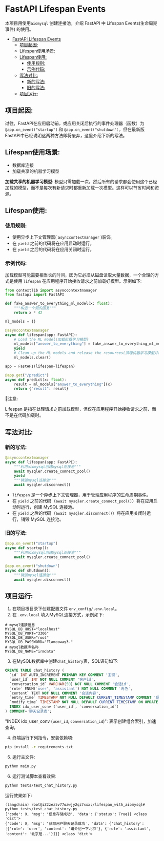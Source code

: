 # FastAPI Lifespan Events

本项目用使用`aiomysql` 创建连接池，介绍 FastAPI 中 Lifespan Events(生命周期事件) 的使用。<br>
- [FastAPI Lifespan Events](#fastapi-lifespan-events)
  - [项目起因:](#项目起因)
  - [Lifespan使用场景:](#lifespan使用场景)
  - [Lifespan使用:](#lifespan使用)
    - [使用规则:](#使用规则)
    - [示例代码:](#示例代码)
  - [写法对比:](#写法对比)
    - [新的写法:](#新的写法)
    - [旧的写法:](#旧的写法)
  - [项目运行:](#项目运行)


## 项目起因:

过往，FastAPI在应用启动前，或应用关闭后执行的事件处理器（函数）为`@app.on_event("startup")` 和 `@app.on_event("shutdown")`，但在最新版FastAPI中已经说明这两种方法即将废弃，这里介绍下新的写法。<br>


## Lifespan使用场景:

- 数据库连接
- 加载共享的机器学习模型

**加载共享的机器学习模型**: 模型只需加载一次，然后所有的请求都会使用这个已经加载的模型，而不是每次有新请求时都重新加载一次模型。这样可以节省时间和资源。<br>


## Lifespan使用:

### 使用规则:

- 使用异步上下文管理器( `asynccontextmanager` )装饰。
- 在 `yield` 之前的代码将在应用启动时运行。
- 在 `yield` 之后的代码将在应用关闭时运行。

### 示例代码:

加载模型可能需要相当长的时间，因为它必须从磁盘读取大量数据，一个合理的方式是使用 `lifespan` 在应用程序开始接收请求之前加载好模型。示例如下:<br>

```python
from contextlib import asynccontextmanager
from fastapi import FastAPI

def fake_answer_to_everything_ml_model(x: float):
    """构造一个假的回复"""
    return x * 42

ml_models = {}

@asynccontextmanager
async def lifespan(app: FastAPI):
    # Load the ML model(加载机器学习模型)
    ml_models["answer_to_everything"] = fake_answer_to_everything_ml_model
    yield
    # Clean up the ML models and release the resources(清理机器学习模型并释放资源)
    ml_models.clear()

app = FastAPI(lifespan=lifespan)

@app.get("/predict")
async def predict(x: float):
    result = ml_models["answer_to_everything"](x)
    return {"result": result}
```

🚨注意:<br>

Lifespan 是指在处理请求之前加载模型，但仅在应用程序开始接收请求之前，而不是在代码加载时。<br>


## 写法对比:

### 新的写法:

```python
@asynccontextmanager
async def lifespan(app: FastAPI):
    """利用aiomysql创建mysql连接池"""
    await mysqler.create_connect_pool()
    yield
    """销毁mysql连接池"""
    await mysqler.disconnect()
```

- `lifespan` 是一个异步上下文管理器，用于管理应用程序的生命周期事件。
- 在 `yield` 之前的代码（`await mysqler.create_connect_pool()`）将在应用启动时运行，创建 MySQL 连接池。
- 在 `yield` 之后的代码（`await mysqler.disconnect()`）将在应用关闭时运行，销毁 MySQL 连接池。

### 旧的写法:

```python
@app.on_event("startup")
async def startup():
    """利用aiomysql创建mysql连接池"""
    await mysqler.create_connect_pool()

@app.on_event("shutdown")
async def shutdown():
    """销毁mysql连接池"""
    await mysqler.disconnect()
```


## 项目运行:

1. 在项目根目录下创建配置文件 `env_config/.env.local`。
2. 在 `.env.local` 填入MySQL连接方式，示例如下:

```log
# mysql连接信息
MYSQL_DB_HOST="localhost"
MYSQL_DB_PORT="3306"
MYSQL_DB_USER="root"
MYSQL_DB_PASSWORD="Flameaway3."
# mysql数据库名称
MYSQL_DB_NAME="irmdata"
```

3. 在MySQL数据库中创建`chat_history`表，SQL语句如下:

```sql
CREATE TABLE chat_history (
  `id` INT AUTO_INCREMENT PRIMARY KEY COMMENT '主键',
  `user_id` INT NOT NULL COMMENT '客户id',
  `conversation_id` VARCHAR(50) NOT NULL COMMENT '会话id',
  `role` ENUM('user', 'assistant') NOT NULL COMMENT '角色',
  `content` TEXT NOT NULL COMMENT '会话内容',
  `entry_time` TIMESTAMP NOT NULL DEFAULT CURRENT_TIMESTAMP COMMENT '信息录入时间',
  `modify_time` TIMESTAMP NOT NULL DEFAULT CURRENT_TIMESTAMP ON UPDATE CURRENT_TIMESTAMP COMMENT '字段修改时间',
  INDEX idx_user_conv (`user_id`, `conversation_id`)
) COMMENT='聊天记录表';
```

"INDEX idx_user_conv (`user_id`, `conversation_id`)": 表示创建组合索引，加速查询。<br>

4. 终端运行下列指令，安装依赖项:

```bash
pip install -r requirements.txt
```

5. 运行主文件:

```bash
python main.py
```

6. 运行测试脚本查看效果:

```bash
python tests/test_chat_history.py
```

运行效果如下:<br>

```log
(langchain) root@iZ2zea5v77oawjy2qz7xxx:/lifespan_with_aiomysql# python tests/test_chat_history.py 
{'code': 0, 'msg': '信息存储成功', 'data': {'status': True}} <class 'dict'>
{'code': 0, 'msg': '获取用户聊天记录成功', 'data': {'chat_history': [{'role': 'user', 'content': '请介绍一下北京'}, {'role': 'assistant', 'content': '北京是...'}]}} <class 'dict'>
```